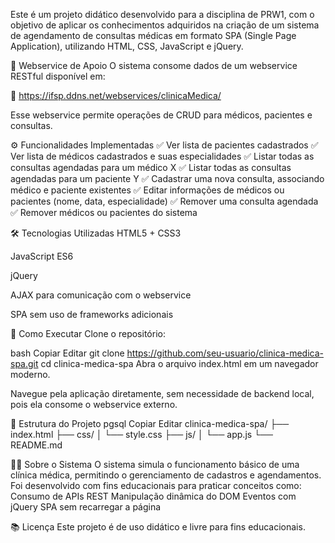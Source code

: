 Este é um projeto didático desenvolvido para a disciplina de PRW1, com o objetivo de aplicar os conhecimentos adquiridos na criação de um sistema de agendamento de consultas médicas em formato SPA (Single Page Application), utilizando HTML, CSS, JavaScript e jQuery.

🔗 Webservice de Apoio
O sistema consome dados de um webservice RESTful disponível em:

📍 https://ifsp.ddns.net/webservices/clinicaMedica/

Esse webservice permite operações de CRUD para médicos, pacientes e consultas.

⚙️ Funcionalidades Implementadas
✅ Ver lista de pacientes cadastrados
✅ Ver lista de médicos cadastrados e suas especialidades
✅ Listar todas as consultas agendadas para um médico X
✅ Listar todas as consultas agendadas para um paciente Y
✅ Cadastrar uma nova consulta, associando médico e paciente existentes
✅ Editar informações de médicos ou pacientes (nome, data, especialidade)
✅ Remover uma consulta agendada
✅ Remover médicos ou pacientes do sistema

🛠 Tecnologias Utilizadas
HTML5 + CSS3

JavaScript ES6

jQuery

AJAX para comunicação com o webservice

SPA sem uso de frameworks adicionais

🚀 Como Executar
Clone o repositório:

bash
Copiar
Editar
git clone https://github.com/seu-usuario/clinica-medica-spa.git
cd clinica-medica-spa
Abra o arquivo index.html em um navegador moderno.

Navegue pela aplicação diretamente, sem necessidade de backend local, pois ela consome o webservice externo.

📁 Estrutura do Projeto
pgsql
Copiar
Editar
clinica-medica-spa/
├── index.html
├── css/
│   └── style.css
├── js/
│   └── app.js
└── README.md

🧑‍⚕️ Sobre o Sistema
O sistema simula o funcionamento básico de uma clínica médica, permitindo o gerenciamento de cadastros e agendamentos. Foi desenvolvido com fins educacionais para praticar conceitos como:
Consumo de APIs REST
Manipulação dinâmica do DOM
Eventos com jQuery
SPA sem recarregar a página

📚 Licença
Este projeto é de uso didático e livre para fins educacionais.

